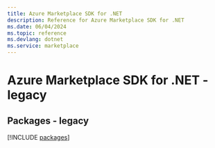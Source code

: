 ```yaml
---
title: Azure Marketplace SDK for .NET
description: Reference for Azure Marketplace SDK for .NET
ms.date: 06/04/2024
ms.topic: reference
ms.devlang: dotnet
ms.service: marketplace
---
```

# Azure Marketplace SDK for .NET - legacy
## Packages - legacy
[!INCLUDE [packages](marketplace-index.md)]